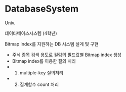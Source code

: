 # DatabaseSystem
Univ.

데이타베이스시스템 (4학년)

Bitmap index를 지원하는 DB 시스템 설계 및 구현

- 주식 종목 검색 용도로 컬럼의 필드값별 Bitmap index 생성
- Bitmap index를 이용한 질의 처리
- 1) multiple-key 질의처리
- 2) 집계함수 count 처리
